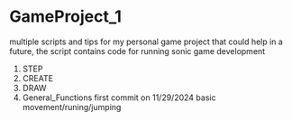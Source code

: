 # GameProject_1
multiple scripts and tips for my personal game project that could help in a future, the script contains code for running sonic game development
1. STEP
2. CREATE
3. DRAW
4. General_Functions
first commit on 11/29/2024 basic movement/runing/jumping
